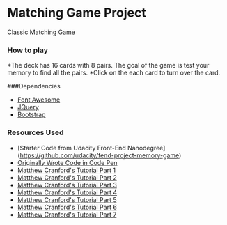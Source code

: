 # Matching Game Project

Classic Matching Game

### How to play

*The deck has 16 cards with 8 pairs. The goal of the game is test your memory to find all the pairs.
*Click on the each card to turn over the card.


###Dependencies
* [Font Awesome](https://fontawesome.com/)
* [JQuery](https://jquery.com/)
* [Bootstrap](https://getbootstrap.com/)

### Resources Used

* [Starter Code from Udacity Front-End Nanodegree] (https://github.com/udacity/fend-project-memory-game)
* [Originally Wrote Code in Code Pen](https://codepen.io/lindsayanunez/pen/rZGLzw?editors=1010)
* [Matthew Cranford's Tutorial Part 1](https://matthewcranford.com/memory-game-walkthrough-part-1-setup/)
* [Matthew Cranford's Tutorial Part 2](https://matthewcranford.com/memory-game-walkthrough-part-2-toggling-cards/)
* [Matthew Cranford's Tutorial Part 3](https://matthewcranford.com/memory-game-walkthrough-part-3-matching-pairs/)
* [Matthew Cranford's Tutorial Part 4](https://matthewcranford.com/memory-game-walkthrough-part-4-shuffling-decks/)
* [Matthew Cranford's Tutorial Part 5](https://matthewcranford.com/memory-game-walkthrough-part-5-moves-stars/)
* [Matthew Cranford's Tutorial Part 6](https://matthewcranford.com/memory-game-walkthrough-part-6-the-clock/)
* [Matthew Cranford's Tutorial Part 7](https://matthewcranford.com/memory-game-walkthrough-part-7-making-a-modal/)